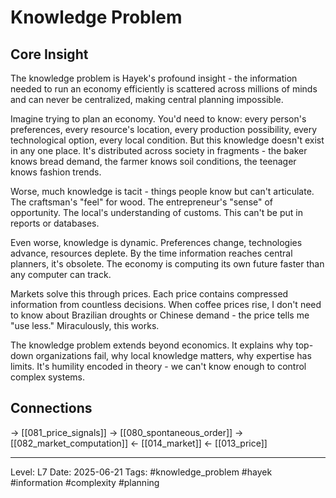 # Knowledge Problem

## Core Insight
The knowledge problem is Hayek's profound insight - the information needed to run an economy efficiently is scattered across millions of minds and can never be centralized, making central planning impossible.

Imagine trying to plan an economy. You'd need to know: every person's preferences, every resource's location, every production possibility, every technological option, every local condition. But this knowledge doesn't exist in any one place. It's distributed across society in fragments - the baker knows bread demand, the farmer knows soil conditions, the teenager knows fashion trends.

Worse, much knowledge is tacit - things people know but can't articulate. The craftsman's "feel" for wood. The entrepreneur's "sense" of opportunity. The local's understanding of customs. This can't be put in reports or databases.

Even worse, knowledge is dynamic. Preferences change, technologies advance, resources deplete. By the time information reaches central planners, it's obsolete. The economy is computing its own future faster than any computer can track.

Markets solve this through prices. Each price contains compressed information from countless decisions. When coffee prices rise, I don't need to know about Brazilian droughts or Chinese demand - the price tells me "use less." Miraculously, this works.

The knowledge problem extends beyond economics. It explains why top-down organizations fail, why local knowledge matters, why expertise has limits. It's humility encoded in theory - we can't know enough to control complex systems.

## Connections
→ [[081_price_signals]]
→ [[080_spontaneous_order]]
→ [[082_market_computation]]
← [[014_market]]
← [[013_price]]

---
Level: L7
Date: 2025-06-21
Tags: #knowledge_problem #hayek #information #complexity #planning